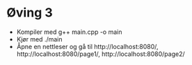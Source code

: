 # Øving 3

- Kompiler med g++ main.cpp -o main
- Kjør med ./main
- Åpne en nettleser og gå til http://localhost:8080/, http://localhost:8080/page1/, http://localhost:8080/page2/